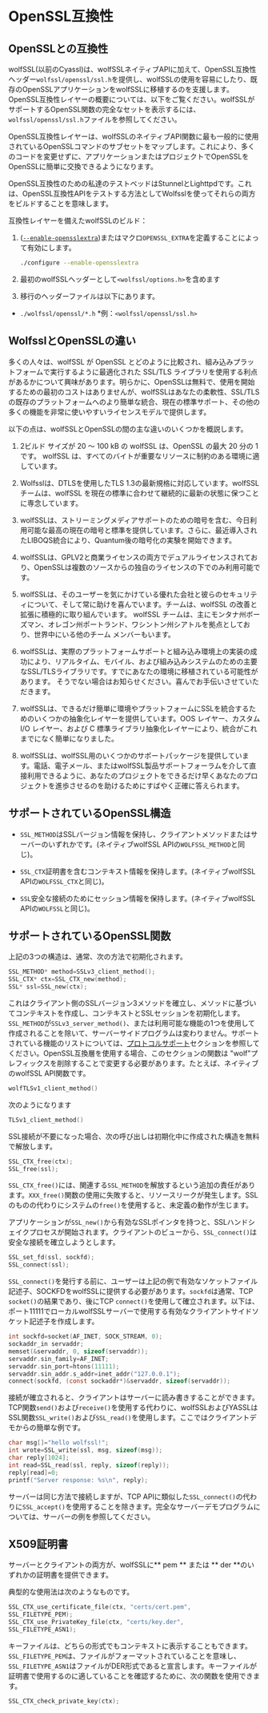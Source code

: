 

# OpenSSL互換性




## OpenSSLとの互換性



wolfSSL(以前のCyassl)は、wolfSSLネイティブAPIに加えて、OpenSSL互換性ヘッダー`wolfssl/openssl/ssl.h`を提供し、wolfSSLの使用を容易にしたり、既存のOpenSSLアプリケーションをwolfSSLに移植するのを支援します。OpenSSL互換性レイヤーの概要については、以下をご覧ください。wolfSSLがサポートするOpenSSL関数の完全なセットを表示するには、`wolfssl/openssl/ssl.h`ファイルを参照してください。


OpenSSL互換性レイヤーは、wolfSSLのネイティブAPI関数に最も一般的に使用されているOpenSSLコマンドのサブセットをマップします。これにより、多くのコードを変更せずに、アプリケーションまたはプロジェクトでOpenSSLをOpenSSLに簡単に交換できるようになります。


OpenSSL互換性のための私達のテストベッドはStunnelとLighttpdです。これは、OpenSSL互換性APIをテストする方法としてWolfsslを使ってそれらの両方をビルドすることを意味します。


互換性レイヤーを備えたwolfSSLのビルド：



1. ([`--enable-opensslextra`](chapter02.md#--enable-opensslextra))またはマクロ`OPENSSL_EXTRA`を定義することによって有効にします。




    ```sh
    ./configure --enable-opensslextra
    ```




2. 最初のwolfSSLヘッダーとして`<wolfssl/options.h>`を含めます


3. 移行のヘッダーファイルは以下にあります。

* `./wolfssl/openssl/*.h`
    *例：`<wolfssl/openssl/ssl.h>`



## WolfsslとOpenSSLの違い



多くの人々は、wolfSSL が OpenSSL とどのように比較され、組み込みプラットフォームで実行するように最適化された SSL/TLS ライブラリを使用する利点があるかについて興味があります。明らかに、OpenSSLは無料で、使用を開始するための最初のコストはありませんが、wolfSSLはあなたの柔軟性、SSL/TLSの既存のプラットフォームへのより簡単な統合、現在の標準サポート、その他の多くの機能を非常に使いやすいライセンスモデルで提供します。

以下の点は、wolfSSLとOpenSSLの間の主な違いのいくつかを概説します。



1. 2ビルド サイズが 20 ～ 100 kB の wolfSSL は、OpenSSL の最大 20 分の 1 です。 wolfSSL は、すべてのバイトが重要なリソースに制約のある環境に適しています。


2. Wolfsslは、DTLSを使用したTLS 1.3の最新規格に対応しています。wolfSSL チームは、wolfSSL を現在の標準に合わせて継続的に最新の状態に保つことに専念しています。


3. wolfSSLは、ストリーミングメディアサポートのための暗号を含む、今日利用可能な最高の現在の暗号と標準を提供しています。さらに、最近導入されたLIBOQS統合により、Quantum後の暗号化の実験を開始できます。


4. wolfSSLは、GPLV2と商業ライセンスの両方でデュアルライセンスされており、OpenSSLは複数のソースからの独自のライセンスの下でのみ利用可能です。


5. wolfSSLは、そのユーザーを気にかけている優れた会社と彼らのセキュリティについて、そして常に助けを喜んでいます。チームは、wolfSSL の改善と拡張に積極的に取り組んでいます。 wolfSSL チームは、主にモンタナ州ボーズマン、オレゴン州ポートランド、ワシントン州シアトルを拠点としており、世界中にいる他のチーム メンバーもいます。


6. wolfSSLは、実際のプラットフォームサポートと組み込み環境上の実装の成功により、リアルタイム、モバイル、および組み込みシステムのための主要なSSL/TLSライブラリです。すでにあなたの環境に移植されている可能性があります。 そうでない場合はお知らせください。喜んでお手伝いさせていただきます。


7. wolfSSLは、できるだけ簡単に環境やプラットフォームにSSLを統合するためのいくつかの抽象化レイヤーを提供しています。OOS レイヤー、カスタム I/O レイヤー、および C 標準ライブラリ抽象化レイヤーにより、統合がこれまでになく簡単になりました。

8. wolfSSLは、wolfSSL用のいくつかのサポートパッケージを提供しています。電話、電子メール、またはwolfSSL製品サポートフォーラムを介して直接利用できるように、あなたのプロジェクトをできるだけ早くあなたのプロジェクトを進歩させるのを助けるためにすばやく正確に答えられます。




## サポートされているOpenSSL構造




* `SSL_METHOD`はSSLバージョン情報を保持し、クライアントメソッドまたはサーバーのいずれかです。(ネイティブwolfSSL APIの`WOLFSSL_METHOD`と同じ)。


* `SSL_CTX`証明書を含むコンテキスト情報を保持します。(ネイティブwolfSSL APIの`WOLFSSL_CTX`と同じ)。


* `SSL`安全な接続のためにセッション情報を保持します。(ネイティブwolfSSL APIの`WOLFSSL`と同じ)。




## サポートされているOpenSSL関数



上記の3つの構造は、通常、次の方法で初期化されます。



```c
SSL_METHOD* method=SSLv3_client_method();
SSL_CTX* ctx=SSL_CTX_new(method);
SSL* ssl=SSL_new(ctx);
```



これはクライアント側のSSLバージョン3メソッドを確立し、メソッドに基づいてコンテキストを作成し、コンテキストとSSLセッションを初期化します。`SSL_METHOD`が`SSLv3_server_method()`、または利用可能な機能の1つを使用して作成されることを除いて、サーバーサイドプログラムは変わりません。サポートされている機能のリストについては、[プロトコルサポート](chapter04.md#protocol-support)セクションを参照してください。OpenSSL互換層を使用する場合、このセクションの関数は "wolf"プレフィックスを削除することで変更する必要があります。たとえば、ネイティブのwolfSSL API関数です。



```c
wolfTLSv1_client_method()
```



次のようになります



```c
TLSv1_client_method()
```



SSL接続が不要になった場合、次の呼び出しは初期化中に作成された構造を無料で解放します。



```c
SSL_CTX_free(ctx);
SSL_free(ssl);
```



`SSL_CTX_free()`には、関連する`SSL_METHOD`を解放するという追加の責任があります。`XXX_free()`関数の使用に失敗すると、リソースリークが発生します。SSLのものの代わりにシステムの`free()`を使用すると、未定義の動作が生じます。


アプリケーションが`SSL_new()`から有効なSSLポインタを持つと、SSLハンドシェイクプロセスが開始されます。クライアントのビューから、`SSL_connect()`は安全な接続を確立しようとします。



```c
SSL_set_fd(ssl, sockfd);
SSL_connect(ssl);
```



`SSL_connect()`を発行する前に、ユーザーは上記の例で有効なソケットファイル記述子、SOCKFDをwolfSSLに提供する必要があります。`sockfd`は通常、TCP `socket()`の結果であり、後にTCP `connect()`を使用して確立されます。以下は、ポート11111でローカルwolfSSLサーバーで使用する有効なクライアントサイドソケット記述子を作成します。



```c
int sockfd=socket(AF_INET, SOCK_STREAM, 0);
sockaddr_in servaddr;
memset(&servaddr, 0, sizeof(servaddr));
servaddr.sin_family=AF_INET;
servaddr.sin_port=htons(11111);
servaddr.sin_addr.s_addr=inet_addr("127.0.0.1");
connect(sockfd, (const sockaddr*)&servaddr, sizeof(servaddr));
```



接続が確立されると、クライアントはサーバーに読み書きすることができます。TCP関数`send()`および`receive()`を使用する代わりに、wolfSSLおよびYASSLはSSL関数`SSL_write()`および`SSL_read()`を使用します。ここではクライアントデモからの簡単な例です。



```c
char msg[]="hello wolfssl!";
int wrote=SSL_write(ssl, msg, sizeof(msg));
char reply[1024];
int read=SSL_read(ssl, reply, sizeof(reply));
reply[read]=0;
printf("Server response: %s\n", reply);
```



サーバーは同じ方法で接続しますが、TCP APIに類似した`SSL_connect()`の代わりに`SSL_accept()`を使用することを除きます。完全なサーバーデモプログラムについては、サーバーの例を参照してください。



## X509証明書



サーバーとクライアントの両方が、wolfSSLに** pem ** または ** der **のいずれかの証明書を提供できます。


典型的な使用法は次のようなものです。



```c
SSL_CTX_use_certificate_file(ctx, "certs/cert.pem",
SSL_FILETYPE_PEM);
SSL_CTX_use_PrivateKey_file(ctx, "certs/key.der",
SSL_FILETYPE_ASN1);
```



キーファイルは、どちらの形式でもコンテキストに表示することもできます。`SSL_FILETYPE_PEM`は、ファイルがフォーマットされていることを意味し、`SSL_FILETYPE_ASN1`はファイルがDER形式であると宣言します。キーファイルが証明書で使用するのに適していることを確認するために、次の関数を使用できます。



```c
SSL_CTX_check_private_key(ctx);
```
